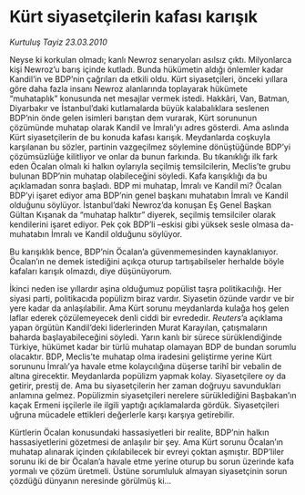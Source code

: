 # Kürt siyasetçilerin kafası karışık

*Kurtuluş Tayiz 23.03.2010*

<div class="yazi"><p>Neyse ki korkulan olmadı; kanlı Newroz senaryoları asılsız çıktı. Milyonlarca kişi Newroz’u barış içinde kutladı. Bunda hükümetin aldığı önlemler kadar Kandil’in ve BDP’nin çağrıları da etkili oldu. Kürt siyasetçileri, önceki yıllara göre daha fazla insanı Newroz alanlarında toplayarak hükümete “muhataplık” konusunda net mesajlar vermek istedi. Hakkâri, Van, Batman, Diyarbakır ve İstanbul’daki kutlamalarda büyük kalabalıklara seslenen BDP’nin önde gelen isimleri barıştan dem vurarak, Kürt sorununun çözümünde muhatap olarak Kandil ve İmralı’yı adres gösterdi. Ama aslında Kürt siyasetçilerin de bu konuda kafası karışık. Meydanlarda coşkuyla karşılanan bu sözler, partinin vazgeçilmez söylemine dönüştüğünde BDP’yi çözümsüzlüğe kilitliyor ve onlar da bunun farkında. Bu tıkanıklığı ilk fark eden Öcalan olmalı ki halkın oylarıyla seçilmiş temsilcilerin, Meclis’te grubu bulunan BDP’nin muhatap olabileceğini söyledi. Kafa karışıklığı da bu açıklamadan sonra başladı. BDP mi muhatap, İmralı ve Kandil mi? Öcalan BDP’yi işaret ediyor ama BDP’nin genel başkanı muhatabın İmralı ve Kandil olduğunu söylüyor. İstanbul’daki Newroz’da konuşan Eş Genel Başkan Gültan Kışanak da “muhatap halktır” diyerek, seçilmiş temsilciler olarak kendilerini işaret ediyor. Pek çok BDP’li –eskisi gibi yüksek sesle olmasa da- muhatabın İmralı ve Kandil olduğunu söylüyor. </p>
<p>Bu karışıklık bence, BDP’nin Öcalan’a güvenmemesinden kaynaklanıyor. Öcalan’ın ne demek istediğini açıkça oturup tartışabilseler herhalde böyle kafaları karışık olmazdı, diye düşünüyorum. </p>
<p>İkinci neden ise yıllardır aşina olduğumuz popülist taşra politikacılığı. Her siyasi parti, politikacıda popülizm biraz vardır. Siyasetin özünde vardır ve bir yere kadar da anlaşılabilir. Ama Kürt sorunu meydanlarda kulağa hoş gelen laflar ederek çözülemeyecek denli ciddi bir evrededir. <i>Reuters</i>’a açıklama yapan örgütün Kandil’deki liderlerinden Murat Karayılan, çatışmaların baharda başlayabileceğini söyledi. Yarın kanlı bir sürece sürüklendiğinde Türkiye, hükümet kadar bir türlü muhatap olamayan BDP de bundan sorumlu olacaktır. BDP, Meclis’te muhatap olma iradesini geliştirme yerine Kürt sorununu İmralı’ya havale etme kolaycılığına düşerse tarihî bir vebalin de altına girecektir. Meydanlarda popülizm yapmak kolay. Siyasetçilere oy da getirir, prestij de. Ama bu siyasetçilerin her zaman doğruyu savundukları anlamına gelmez. Popülizmin siyasetçileri nerelere sürüklediğini Başbakan’ın kaçak Ermeni işçilerle ile ilgili yaptığı açıklamalarda gördük. Siyasetçileri uğruna mücadele ettikleri değerlerle karşı karşıya getirebilir. </p>
<p>Kürtlerin Öcalan konusundaki hassasiyetleri bir realite, BDP’nin halkın hassasiyetlerini gözetmesi de anlaşılır bir şey. Ama Kürt sorunu Öcalan’ın muhatap alınarak içinden çıkılabilecek bir evreyi çoktan aşmıştır. BDP’liler sorunu iki de bir Öcalan’a havale etme yerine oturup bu sorun üzerinde kafa yormalı ve çözüm üretmeli. Üstüne sorumluluk almayan siyasetçinin sorun çözdüğü dünyanın neresinde görülmüş ki...</p></div>
